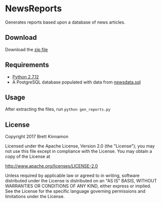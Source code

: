 # NewsReports

Generates reports based upon a database of news articles.

## Download

Download the [zip file](https://github.com/kinnamonb/NewsReports/archive/master.zip)

## Requirements

* [Python 2.7.12](https://www.python.org/downloads/release/python-2712/)
* A PostgreSQL database populated with data from [newsdata.sql](https://github.com/kinnamonb/NewsReports/blob/master/newsdata.zip)

## Usage

After extracting the files, run `python gen_reports.py`

## License

Copyright 2017 Brett Kinnamon

Licensed under the Apache License, Version 2.0 (the "License"); you may not use this file except in compliance with the License. You may obtain a copy of the License at

http://www.apache.org/licenses/LICENSE-2.0

Unless required by applicable law or agreed to in writing, software distributed under the License is distributed on an "AS IS" BASIS, WITHOUT WARRANTIES OR CONDITIONS OF ANY KIND, either express or implied. See the License for the specific language governing permissions and limitations under the License.
